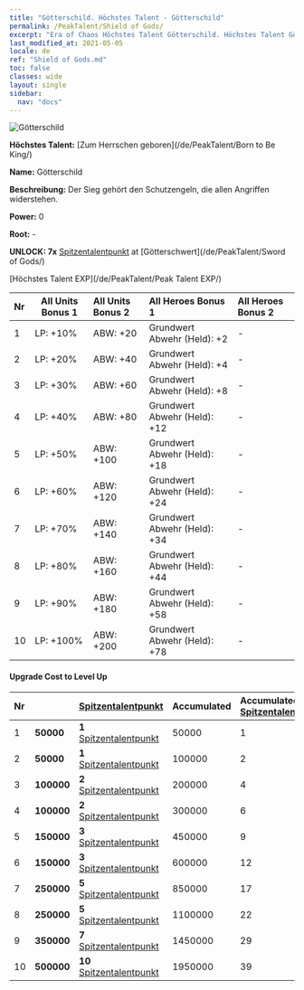 ```yaml
---
title: "Götterschild. Höchstes Talent - Götterschild"
permalink: /PeakTalent/Shield of Gods/
excerpt: "Era of Chaos Höchstes Talent Götterschild. Höchstes Talent Götterschild. Götterschild"
last_modified_at: 2021-05-05
locale: de
ref: "Shield of Gods.md"
toc: false
classes: wide
layout: single
sidebar:
  nav: "docs"
---
```


  ![Götterschild](/images/pt/talent_4502.png)

  **Höchstes Talent:** [Zum Herrschen geboren](/de/PeakTalent/Born to Be King/)

  **Name:** Götterschild

  **Beschreibung:** Der Sieg gehört den Schutzengeln, die allen Angriffen widerstehen.

  **Power:** 0

  **Root:** -

  **UNLOCK: 7x** [Spitzentalentpunkt](/ItemsDE/con_934/) at [Götterschwert](/de/PeakTalent/Sword of Gods/)

  [Höchstes Talent EXP](/de/PeakTalent/Peak Talent EXP/)

  | Nr | All Units Bonus 1 | All Units Bonus 2 | All Heroes Bonus 1 | All Heroes Bonus 2 |
  |:---|--------------|:-------------|:-------------|:-------------|
  | 1 | LP: +10% | ABW: +20 | Grundwert Abwehr (Held): +2 | - |
  | 2 | LP: +20% | ABW: +40 | Grundwert Abwehr (Held): +4 | - |
  | 3 | LP: +30% | ABW: +60 | Grundwert Abwehr (Held): +8 | - |
  | 4 | LP: +40% | ABW: +80 | Grundwert Abwehr (Held): +12 | - |
  | 5 | LP: +50% | ABW: +100 | Grundwert Abwehr (Held): +18 | - |
  | 6 | LP: +60% | ABW: +120 | Grundwert Abwehr (Held): +24 | - |
  | 7 | LP: +70% | ABW: +140 | Grundwert Abwehr (Held): +34 | - |
  | 8 | LP: +80% | ABW: +160 | Grundwert Abwehr (Held): +44 | - |
  | 9 | LP: +90% | ABW: +180 | Grundwert Abwehr (Held): +58 | - |
  | 10 | LP: +100% | ABW: +200 | Grundwert Abwehr (Held): +78 | - |


#### Upgrade Cost to Level Up

  | Nr | <i class="fas fa-coins"/> | [Spitzentalentpunkt](/ItemsDE/con_934/) | Accumulated <i class="fas fa-coins"/> | Accumulated [Spitzentalentpunkt](/ItemsDE/con_934/) |
  |:---|--------------|:-------------|:-------------|:-------------|
  | 1 | **50000** | **1** [Spitzentalentpunkt](/ItemsDE/con_934/) | 50000 | 1 |
  | 2 | **50000** | **1** [Spitzentalentpunkt](/ItemsDE/con_934/) | 100000 | 2 |
  | 3 | **100000** | **2** [Spitzentalentpunkt](/ItemsDE/con_934/) | 200000 | 4 |
  | 4 | **100000** | **2** [Spitzentalentpunkt](/ItemsDE/con_934/) | 300000 | 6 |
  | 5 | **150000** | **3** [Spitzentalentpunkt](/ItemsDE/con_934/) | 450000 | 9 |
  | 6 | **150000** | **3** [Spitzentalentpunkt](/ItemsDE/con_934/) | 600000 | 12 |
  | 7 | **250000** | **5** [Spitzentalentpunkt](/ItemsDE/con_934/) | 850000 | 17 |
  | 8 | **250000** | **5** [Spitzentalentpunkt](/ItemsDE/con_934/) | 1100000 | 22 |
  | 9 | **350000** | **7** [Spitzentalentpunkt](/ItemsDE/con_934/) | 1450000 | 29 |
  | 10 | **500000** | **10** [Spitzentalentpunkt](/ItemsDE/con_934/) | 1950000 | 39 |
